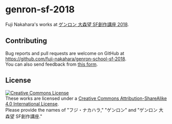 # genron-sf-2018

Fuji Nakahara's works at [ゲンロン 大森望 SF創作講座 2018](http://school.genron.co.jp/works/sf/2018/).

## Contributing

Bug reports and pull requests are welcome on GitHub at https://github.com/fuji-nakahara/genron-school-sf-2018.  
You can also send feedback from [this form](https://docs.google.com/forms/d/e/1FAIpQLSenyscIiuBdtKv5yz1368zXxhZJ7RKheGLfsGedNRJrGvLT_g/viewform?usp=sf_link).

## License

[![Creative Commons License](https://i.creativecommons.org/l/by-sa/4.0/88x31.png)](http://creativecommons.org/licenses/by-sa/4.0/)  
These works are licensed under a [Creative Commons Attribution-ShareAlike 4.0 International License](http://creativecommons.org/licenses/by-sa/4.0/).  
Please provide the names of "フジ・ナカハラ," "ゲンロン" and "ゲンロン 大森望 SF創作講座."
